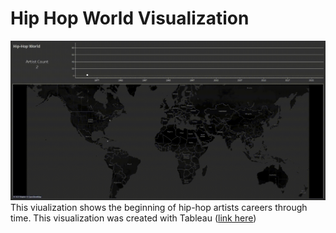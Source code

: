 # Hip Hop World Visualization
![Alt text](hiphopworld.gif "Optional title")
This viualization shows the beginning of hip-hop artists careers through time. This visualization was created with Tableau ([link here](https://public.tableau.com/app/profile/clint.h1907/viz/Hip-HopWorld/Dashboard1))
